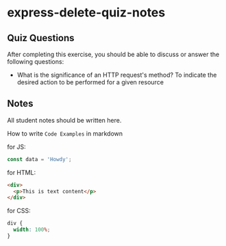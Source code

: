 # express-delete-quiz-notes

## Quiz Questions

After completing this exercise, you should be able to discuss or answer the following questions:

- What is the significance of an HTTP request's method?
  To indicate the desired action to be performed for a given resource

## Notes

All student notes should be written here.

How to write `Code Examples` in markdown

for JS:

```javascript
const data = 'Howdy';
```

for HTML:

```html
<div>
  <p>This is text content</p>
</div>
```

for CSS:

```css
div {
  width: 100%;
}
```
